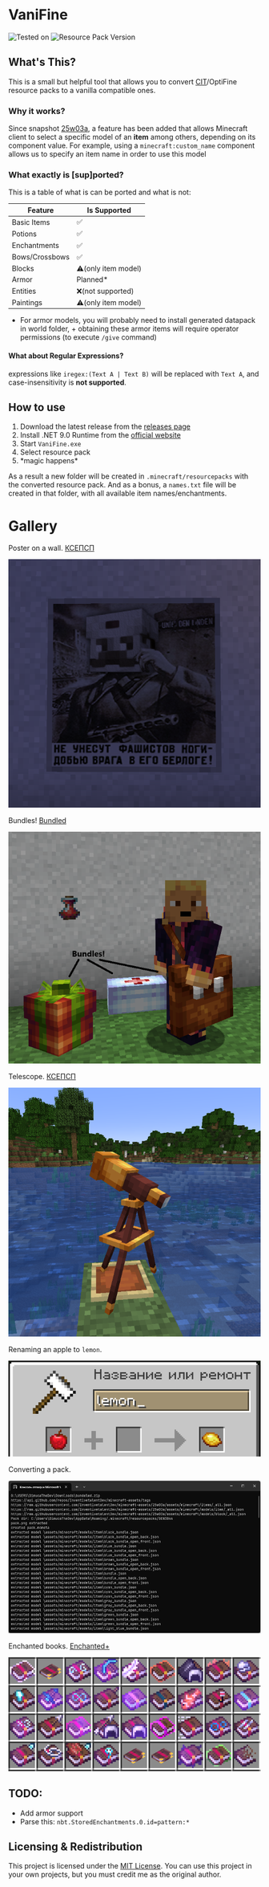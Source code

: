 ﻿# VaniFine 
![Tested on](https://badge.ttsalpha.com/api?label=Tested%20on&status=1.21.5&color=009E00)
![Resource Pack Version](https://badge.ttsalpha.com/api?label=Resource%20Pack%20Version&status=55&color=ddd)
## What's This?
This is a small but helpful tool that allows you to convert [CIT](https://modrinth.com/mod/cit-resewn)/OptiFine resource packs to a vanilla compatible ones.

### Why it works?
Since snapshot [25w03a](https://minecraft.wiki/w/Java_Edition_25w03a), a feature has been added that allows Minecraft client to select a specific model of an **item** among others, depending on its component value.
For example, using a `minecraft:custom_name` component allows us to specify an item name in order to use this model

### What exactly is [sup]ported?
This is a table of what is can be ported and what is not:

| Feature | Is Supported |
| --- | --- |
| Basic Items | ✅ |
| Potions | ✅ |
| Enchantments | ✅ |
| Bows/Crossbows | ✅ |
| Blocks | ⚠️(only item model) |
| Armor | Planned* |
| Entities | ❌(not supported) |
| Paintings | ⚠️(only item model) |

* For armor models, you will probably need to install generated datapack in world folder, + obtaining these armor items will require operator permissions (to execute `/give` command)

#### What about Regular Expressions?
expressions like `iregex:(Text A | Text B)` will be replaced with `Text A`, and case-insensitivity is **not supported**.

## How to use
1. Download the latest release from the [releases page](https://github.com/DimucaTheDev/VaniFine/releases)
2. Install .NET 9.0 Runtime from the [official website](https://dotnet.microsoft.com/download/dotnet/9.0)
3. Start `VaniFine.exe`
4. Select resource pack
5. \*magic happens*

As a result a new folder will be created in `.minecraft/resourcepacks` with the converted resource pack.
And as a bonus, a `names.txt` file will be created in that folder, with all available item names/enchantments.

# Gallery
Poster on a wall. [КСЕПСП](https://www.planetminecraft.com/texture-pack/ksepsp-v9-optifine-cit/)

![Poster. Renamed painting in item frame.](https://github.com/DimucaTheDev/VaniFine/blob/cfc9b71d1077ab81efe2cc3307759e9a3a72553c/images/poster.png)

Bundles! [Bundled](https://modrinth.com/mod/bundled_)

![Bundles!](https://github.com/DimucaTheDev/VaniFine/blob/cfc9b71d1077ab81efe2cc3307759e9a3a72553c/images/renamed_bundles_and_a_potion.png)

Telescope. [КСЕПСП](https://www.planetminecraft.com/texture-pack/ksepsp-v9-optifine-cit/)

![Renamed spyglass in item frame](https://github.com/DimucaTheDev/VaniFine/blob/cfc9b71d1077ab81efe2cc3307759e9a3a72553c/images/telescope.png)

Renaming an apple to `lemon`.

![](https://github.com/DimucaTheDev/VaniFine/blob/21a6ebf2c9825bd98867db375fc3c5f7ad4e54cb/images/anvil.png)

Converting a pack.

![](https://github.com/DimucaTheDev/VaniFine/blob/cfc9b71d1077ab81efe2cc3307759e9a3a72553c/images/in_progress.png)

Enchanted books. [Enchanted+](https://www.planetminecraft.com/texture-pack/enchantments-5637237/)

![Enchanted books in creative inventory](https://github.com/DimucaTheDev/VaniFine/blob/a57096f8052472e20862fc0f507fe38f09f472f1/images/enchanted_books.png)

## TODO:
- Add armor support
- Parse this: `nbt.StoredEnchantments.0.id=pattern:*`
 
## Licensing & Redistribution
This project is licensed under the [MIT License](LICENSE). You can use this project in your own projects, but you must credit me as the original author.
